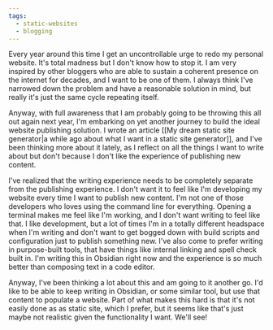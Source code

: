 ```yaml
---
tags:
  - static-websites
  - blogging
---
```


Every year around this time I get an uncontrollable urge to redo my personal website. It's total madness but I don't know how to stop it. I am very inspired by other bloggers who are able to sustain a coherent presence on the internet for decades, and I want to be one of them. I always think I've narrowed down the problem and have a reasonable solution in mind, but really it's just the same cycle repeating itself.

Anyway, with full awareness that I am probably going to be throwing this all out again next year, I'm embarking on yet another journey to build the ideal website publishing solution. I wrote an article [[My dream static site generator|a while ago about what I want in a static site generator]], and I've been thinking more about it lately, as I reflect on all the things I want to write about but don't because I don't like the experience of publishing new content.

I've realized that the writing experience needs to be completely separate from the publishing experience. I don't want it to feel like I'm developing my website every time I want to publish new content. I'm not one of those developers who loves using the command line for everything. Opening a terminal makes me feel like I'm working, and I don't want writing to feel like that. I like development, but a lot of times I'm in a totally different headspace when I'm writing and don't want to get bogged down with build scripts and configuration just to publish something new. I've also come to prefer writing in purpose-built tools, that have things like internal linking and spell check built in. I'm writing this in Obsidian right now and the experience is so much better than composing text in a code editor.

Anyway, I've been thinking a lot about this and am going to it another go. I'd like to be able to keep writing in Obsidian, or some similar tool, but use that content to populate a website. Part of what makes this hard is that it's not easily done as as static site, which I prefer, but it seems like that's just maybe not realistic given the functionality I want. We'll see!